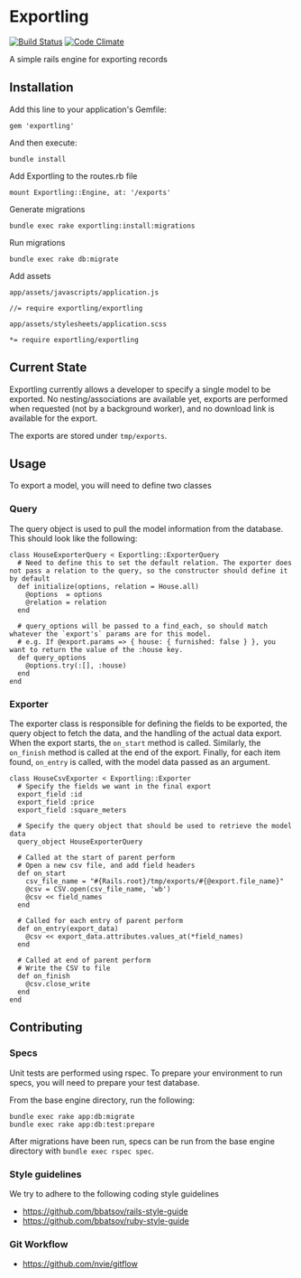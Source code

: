 # Exportling

[![Build Status](https://magnum.travis-ci.com/jobready/activebi-rails.png?token=rpAHEL3fvHDpfBeDNS3M&branch=develop)](https://magnum.travis-ci.com/jobready/activebi-rails)
[![Code Climate](https://codeclimate.com/repos/52d855f26956805705008510/badges/ca176e98fe06d57afc9f/gpa.png)](https://codeclimate.com/repos/52d855f26956805705008510/feed)

A simple rails engine for exporting records


## Installation

Add this line to your application's Gemfile:

    gem 'exportling'

And then execute:

    bundle install

Add Exportling to the routes.rb file

    mount Exportling::Engine, at: '/exports'

Generate migrations

    bundle exec rake exportling:install:migrations

Run migrations

    bundle exec rake db:migrate

Add assets

`app/assets/javascripts/application.js`

    //= require exportling/exportling

`app/assets/stylesheets/application.scss`

    *= require exportling/exportling
    
## Current State
Exportling currently allows a developer to specify a single model to be exported. No nesting/associations are available yet, exports are performed when requested (not by a background worker), and no download link is available for the export.

The exports are stored under `tmp/exports`.

## Usage
To export a model, you will need to define two classes

### Query
The query object is used to pull the model information from the database. This should look like the following:

    class HouseExporterQuery < Exportling::ExporterQuery
      # Need to define this to set the default relation. The exporter does not pass a relation to the query, so the constructor should define it by default
      def initialize(options, relation = House.all)
        @options  = options
        @relation = relation
      end

      # query_options will be passed to a find_each, so should match whatever the `export's` params are for this model.
      # e.g. If @export.params => { house: { furnished: false } }, you want to return the value of the :house key.
      def query_options
        @options.try(:[], :house)
      end
    end


### Exporter
The exporter class is responsible for defining the fields to be exported, the query object to fetch the data, and the handling of the actual data export. When the export starts, the `on_start` method is called. Similarly, the `on_finish` method is called at the end of the export. Finally, for each item found, `on_entry` is called, with the model data passed as an argument.

    class HouseCsvExporter < Exportling::Exporter
      # Specify the fields we want in the final export
      export_field :id
      export_field :price
      export_field :square_meters

      # Specify the query object that should be used to retrieve the model data
      query_object HouseExporterQuery
      
      # Called at the start of parent perform
      # Open a new csv file, and add field headers
      def on_start
        csv_file_name = "#{Rails.root}/tmp/exports/#{@export.file_name}"
        @csv = CSV.open(csv_file_name, 'wb')
        @csv << field_names
      end

      # Called for each entry of parent perform
      def on_entry(export_data)
        @csv << export_data.attributes.values_at(*field_names)
      end

      # Called at end of parent perform
      # Write the CSV to file
      def on_finish
        @csv.close_write
      end
    end



## Contributing

### Specs
Unit tests are performed using rspec. To prepare your environment to run specs, you will need to prepare your test database.

From the base engine directory, run the following:

    bundle exec rake app:db:migrate
    bundle exec rake app:db:test:prepare


After migrations have been run, specs can be run from the base engine directory with `bundle exec rspec spec`.


### Style guidelines

We try to adhere to the following coding style guidelines

  * https://github.com/bbatsov/rails-style-guide
  * https://github.com/bbatsov/ruby-style-guide

### Git Workflow

  * https://github.com/nvie/gitflow
